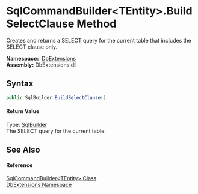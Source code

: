 SqlCommandBuilder&lt;TEntity>.BuildSelectClause Method
======================================================
Creates and returns a SELECT query for the current table that includes the SELECT clause only.

  **Namespace:**  [DbExtensions][1]  
  **Assembly:** DbExtensions.dll

Syntax
------

```csharp
public SqlBuilder BuildSelectClause()
```

#### Return Value
Type: [SqlBuilder][2]  
The SELECT query for the current table.

See Also
--------

#### Reference
[SqlCommandBuilder&lt;TEntity> Class][3]  
[DbExtensions Namespace][1]  

[1]: ../README.md
[2]: ../SqlBuilder/README.md
[3]: README.md
